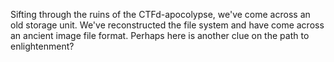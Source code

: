 Sifting through the ruins of the CTFd-apocolypse, we've come across an old storage unit. We've reconstructed the file system and have come across an ancient image file format. Perhaps here is another clue on the path to enlightenment?
